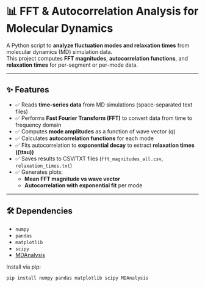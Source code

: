 # 📊 FFT & Autocorrelation Analysis for Molecular Dynamics

A Python script to **analyze fluctuation modes and relaxation times** from molecular dynamics (MD) simulation data.  
This project computes **FFT magnitudes**, **autocorrelation functions**, and **relaxation times** for per-segment or per-mode data.

---

## ✨ Features

- ✅ Reads **time-series data** from MD simulations (space-separated text files)  
- ✅ Performs **Fast Fourier Transform (FFT)** to convert data from time to frequency domain  
- ✅ Computes **mode amplitudes** as a function of wave vector \(q\)  
- ✅ Calculates **autocorrelation functions** for each mode  
- ✅ Fits autocorrelation to **exponential decay** to extract **relaxation times (\(\tau\))**  
- ✅ Saves results to CSV/TXT files (`fft_magnitudes_all.csv`, `relaxation_times.txt`)  
- ✅ Generates plots:  
  - **Mean FFT magnitude vs wave vector**  
  - **Autocorrelation with exponential fit** per mode  

---

## 🛠️ Dependencies

- `numpy`  
- `pandas`  
- `matplotlib`  
- `scipy`  
- [MDAnalysis](https://www.mdanalysis.org/)  

Install via pip:

```bash
pip install numpy pandas matplotlib scipy MDAnalysis
